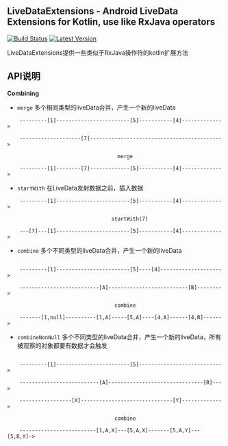 LiveDataExtensions - Android LiveData Extensions for Kotlin, use like RxJava operators
--------------------------------------------------------------------------------------
[![Build Status](https://travis-ci.com/GunNan/LiveDataExtensions.svg?branch=master)](https://travis-ci.com/github/GunNan/LiveDataExtensions) [![Latest Version](https://img.shields.io/github/v/release/GunNan/LiveDataExtensions?include_prereleases)](https://github.com/GunNan/LiveDataExtensions)

LiveDataExtensions提供一些类似于RxJava操作符的kotlin扩展方法

## API说明

**Combining**

 - `merge`  多个相同类型的liveData合并，产生一个新的liveData
```
    ---------[1]------------------------[5]-----------[4]------------->

    --------------------[7]------------------------------------------->

                                    merge

    ---------[1]--------[7]-------------[5]-----------[4]------------->
```

 - `startWith`  在LiveData发射数据之前，插入数据
```
    ---------[1]------------------------[5]-----------[4]------------->

                                  startWith(7)

    ---[7]---[1]------------------------[5]-----------[4]------------->
```

 - `combine`  多个不同类型的liveData合并，产生一个新的liveData
```

    ---------[1]------------------------[5]----[4]-------------------->

    --------------------------[A]--------------------------[B]-------->

                                   combine

    -------[1,null]----------[1,A]-----[5,A]----[4,A]------[4,B]------>
```

 - `combineNonNull`  多个不同类型的liveData合并，产生一个新的liveData，所有被观察的对象都要有数据才会触发
```

    ---------[1]------------------------[5]--------------------------->

    --------------------------[A]-------------------------------[B]--->

    -----------------[X]------------------------------[Y]------------->

                                   combine

    -------------------------[1,A,X]---[5,A,X]-------[5,A,Y]---[5,B,Y]->
```

